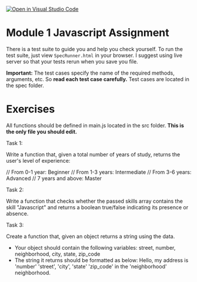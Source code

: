 [![Open in Visual Studio Code](https://classroom.github.com/assets/open-in-vscode-2e0aaae1b6195c2367325f4f02e2d04e9abb55f0b24a779b69b11b9e10269abc.svg)](https://classroom.github.com/online_ide?assignment_repo_id=15880728&assignment_repo_type=AssignmentRepo)
# Module 1 Javascript Assignment

There is a test suite to guide you and help you check yourself. To run the test suite, just view `SpecRunner.html` in your browser. I suggest using live server so that your tests rerun when you save you file.

**Important:** The test cases specify the name of the required methods, arguments, etc. So **read each test case carefully.** Test cases are located in the spec folder.

# Exercises
All functions should be defined in main.js located in the src folder. **This is the only file you should edit.**

Task 1:

Write a function that, given a total number of years of study, returns the user's level of experience:

// From 0-1 year: Beginner
// From 1-3 years: Intermediate
// From 3-6 years: Advanced
// 7 years and above: Master

Task 2:

Write a function that checks whether the passed skills array contains the skill "Javascript" and returns a boolean true/false indicating its presence or absence.

Task 3:

Create a function that, given an object returns a string using the data.

- Your object should contain the following variables:
  street, number, neighborhood, city, state, zip_code
- The string it returns should be formatted as below:
  Hello, my address is 'number' 'street', 'city', 'state' 'zip_code' in the 'neighborhood' neighborhood.
